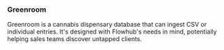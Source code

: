 ### Greenroom

Greenroom is a cannabis dispensary database that can ingest CSV or individual entries. It's designed with Flowhub's needs in mind, potentially helping sales teams discover untapped clients.
